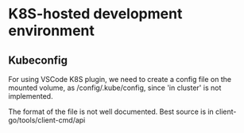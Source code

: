 # K8S-hosted development environment

## Kubeconfig

For using VSCode K8S plugin, we need to create a config file
on the mounted volume, as /config/.kube/config, since 'in cluster'
is not implemented.

The format of the file is not well documented. Best source
is in client-go/tools/client-cmd/api

